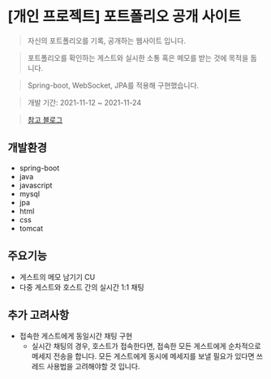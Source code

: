# [개인 프로젝트] 포트폴리오 공개 사이트 
 
> 자신의 포트폴리오를 기록, 공개하는 웹사이트 입니다.

> 포트폴리오를 확인하는 게스트와 실시한 소통 혹은 메모를 받는 것에 목적을 둡니다.

> Spring-boot, WebSocket, JPA를 적용해 구현했습니다. 

> 개발 기간: 2021-11-12 ~ 2021-11-24

> [참고 블로그](https://reinvestment.tistory.com/57?category=910568)

## 개발환경
* spring-boot
* java
* javascript
* mysql
* jpa
* html
* css
* tomcat

## 주요기능
  * 게스트의 메모 남기기 CU
  * 다중 게스트와 호스트 간의 실시간 1:1 채팅

## 추가 고려사항
* 접속한 게스트에게 동일시간 채팅 구현
  * 실시간 채팅의 경우, 호스트가 접속한다면, 접속한 모든 게스트에게 순차적으로 메세지 전송을 합니다.
  모든 게스트에게 동시에 메세지를 보낼 필요가 있다면 쓰레드 사용법을 고려해야할 것 입니다.

